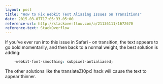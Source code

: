```yaml
---
layout: post
title: "How to Fix Webkit Text Aliasing Issues on Transitions"
date: 2015-03-07T17:05:33-05:00
reference-url: http://stackoverflow.com/a/21136111/1672670
reference-text: StackOverflow
---
```


If you've ever run into this issue in Safari - on transition, the text appears to go bold momentarily, and then back to a normal weight, the best solution is adding:
```css
	-webkit-font-smoothing: subpixel-antialiased;
```

The other solutions like the translateZ(0px) hack will cause the text to appear thinner.